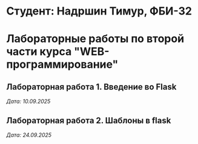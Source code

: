 # Студент: Надршин Тимур, ФБИ-32

# Лабораторные работы по второй части курса "WEB-программирование"

## Лабораторная работа 1. Введение во Flask

*Дата: 10.09.2025*

## Лабораторная работа 2. Шаблоны в flask

*Дата: 24.09.2025*
